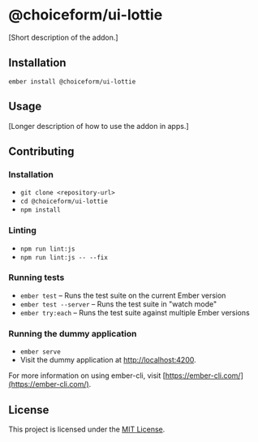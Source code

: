 @choiceform/ui-lottie
==============================================================================

[Short description of the addon.]

Installation
------------------------------------------------------------------------------

```
ember install @choiceform/ui-lottie
```


Usage
------------------------------------------------------------------------------

[Longer description of how to use the addon in apps.]


Contributing
------------------------------------------------------------------------------

### Installation

* `git clone <repository-url>`
* `cd @choiceform/ui-lottie`
* `npm install`

### Linting

* `npm run lint:js`
* `npm run lint:js -- --fix`

### Running tests

* `ember test` – Runs the test suite on the current Ember version
* `ember test --server` – Runs the test suite in "watch mode"
* `ember try:each` – Runs the test suite against multiple Ember versions

### Running the dummy application

* `ember serve`
* Visit the dummy application at [http://localhost:4200](http://localhost:4200).

For more information on using ember-cli, visit [https://ember-cli.com/](https://ember-cli.com/).

License
------------------------------------------------------------------------------

This project is licensed under the [MIT License](LICENSE.md).
